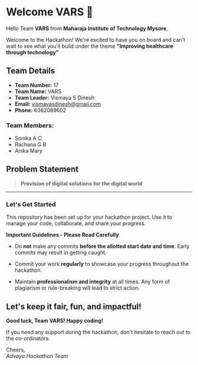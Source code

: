 # Welcome VARS 👋

Hello Team **VARS** from **Maharaja Institute of Technology Mysore**,

Welcome to the Hackathon! We're excited to have you on board and can't wait to see what you'll build under the theme **"Improving healthcare through technology"** 

## Team Details

- **Team Number:** 17  
- **Team Name:** VARS
- **Team Leader:** Vismaya S Dinesh  
- **Email:** vismayasdinesh@gmail.com  
- **Phone:** 6362089602  

### Team Members:
- Sonika A C 
- Rachana G B 
- Anika Mary 

## Problem Statement

> **Provision of digital solutions for the digital world**

---

### Let's Get Started 

This repository has been set up for your hackathon project. Use it to manage your code, collaborate, and share your progress.

**Important Guidelines - Please Read Carefully**

- Do **not** make any commits **before the allotted start date and time**. Early commits may result in getting caught.
- Commit your work **regularly** to showcase your progress throughout the hackathon.

- Maintain **professionalism and integrity** at all times. Any form of plagiarism or rule-breaking will lead to strict action.

Let's keep it fair, fun, and impactful! 
---

**Good luck, Team VARS! Happy coding!**

If you need any support during the hackathon, don't hesitate to reach out to the co-ordinators.

Cheers,  
_Advaya Hackathon Team_